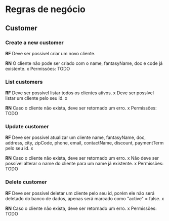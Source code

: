 # Regras de negócio

## Customer

### Create a new customer

**RF**
Deve ser possível criar um novo cliente.

**RN**
O cliente não pode ser criado com o name, fantasyName, doc e code já existente. x
Permissões: TODO

### List customers

**RF**
Deve ser possível listar todos os clientes ativos. x
Deve ser possível listar um cliente pelo seu id. x

**RN**
Caso o cliente não exista, deve ser retornado um erro. x
Permissões: TODO

### Update customer

**RF**
Deve ser possível atualizar um cliente name, fantasyName, doc, address, city, zipCode, phone, email, contactName, discount, paymentTerm pelo seu id. x

**RN**
Caso o cliente não exista, deve ser retornado um erro. x
Não deve ser possível alterar o name do cliente para um name já existente. x
Permissões: TODO

### Delete customer

**RF**
Deve ser possível deletar um cliente pelo seu id, porém ele não será deletado do banco de dados, apenas será marcado como "active" = false. x

**RN**
Caso o cliente não exista, deve ser retornado um erro. x
Permissões: TODO
